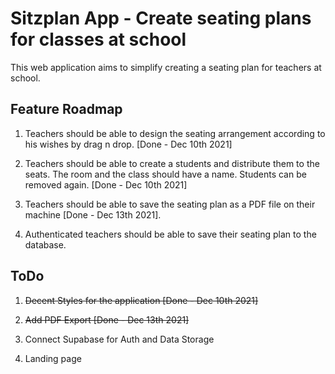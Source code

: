 # Sitzplan App - Create seating plans for classes at school

This web application aims to simplify creating a seating plan for teachers at school.

## Feature Roadmap

1. Teachers should be able to design the seating arrangement according to his wishes by drag n drop. [Done - Dec 10th 2021]

2. Teachers should be able to create a students and distribute them to the seats. The room and the class should have a name. Students can be removed again. [Done - Dec 10th 2021]

3. Teachers should be able to save the seating plan as a PDF file on their machine [Done - Dec 13th 2021].

4. Authenticated teachers should be able to save their seating plan to the database.

## ToDo

1. ~~Decent Styles for the application [Done - Dec 10th 2021]~~

2. ~~Add PDF Export [Done - Dec 13th 2021]~~

3. Connect Supabase for Auth and Data Storage

4. Landing page
